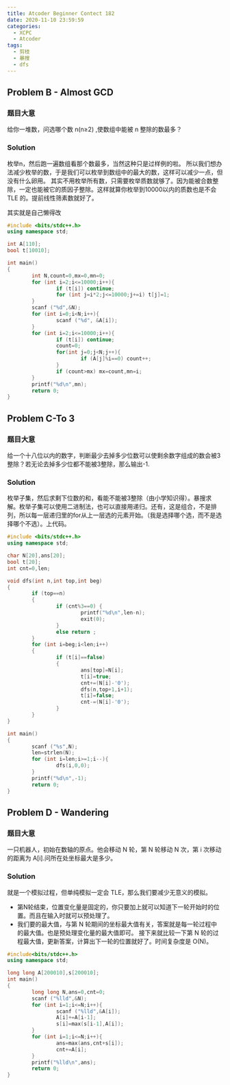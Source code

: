 ```yaml
---
title: Atcoder Beginner Contect 182
date: 2020-11-10 23:59:59
categories:
  - XCPC
  - Atcoder
tags:
  - 剪枝
  - 暴搜
  - dfs
---
```



## Problem B - Almost GCD
### 题目大意
给你一堆数，问选哪个数 n(n≥2) ,使数组中能被 n 整除的数最多？
### Solution
枚举n，然后跑一遍数组看那个数最多，当然这种只是过样例的啦。
所以我们想办法减少枚举的数，于是我们可以枚举到数组中的最大的数，这样可以减少一点，但没有什么卵用。
其实不用枚举所有数，只需要枚举质数就够了。因为能被合数整除，一定也能被它的质因子整除。这样就算你枚举到10000以内的质数也是不会 TLE 的。提前线性筛素数就好了。<div class="heimu" > 其实就是自己懒得改</div>

```cpp
#include <bits/stdc++.h>
using namespace std;

int A[110];
bool t[10010];

int main()
{
        int N,count=0,mx=0,mn=0;
        for (int i=2;i<=10000;i++){
                if (t[i]) continue;
                for (int j=i*2;j<=10000;j+=i) t[j]=1;
        }
        scanf ("%d",&N);
        for (int i=0;i<N;i++){
                scanf ("%d", &A[i]);
        }
        for (int i=2;i<=10000;i++){
                if (t[i]) continue;
                count=0;
                for(int j=0;j<N;j++){
                        if (A[j]%i==0) count++;
                }
                if (count>mx) mx=count,mn=i;
        }
        printf("%d\n",mn);
        return 0;
}
```
## Problem C-To 3
### 题目大意
给一个十八位以内的数字，判断最少去掉多少位数可以使剩余数字组成的数会被3整除？若无论去掉多少位都不能被3整除，那么输出-1.
### Solution
枚举子集，然后求剩下位数的和，看能不能被3整除（由小学知识得）。暴搜求解。枚举子集可以使用二进制法，也可以直接用递归。还有，这是组合，不是排列，所以每一层递归里的for从上一层选的元素开始。（我是选择哪个选，而不是选择哪个不选）。上代码。
```cpp
#include <bits/stdc++.h>
using namespace std;

char N[20],ans[20];
bool t[20];
int cnt=0,len;

void dfs(int n,int top,int beg)
{
        if (top==n)
        {
                if (cnt%3==0) {
                        printf("%d\n",len-n);
                        exit(0);
                }
                else return ;
        }
        for (int i=beg;i<len;i++)
        {
                if (t[i]==false) 
                {
                        ans[top]=N[i];
                        t[i]=true;
                        cnt+=(N[i]-'0');
                        dfs(n,top+1,i+1);
                        t[i]=false;
                        cnt-=(N[i]-'0');
                }
        }
}

int main()
{       
        scanf ("%s",N);
        len=strlen(N);
        for (int i=len;i>=1;i--){
                dfs(i,0,0);
        }
        printf("%d\n",-1);
        return 0;
}
```
## Problem D - Wandering
### 题目大意
一只机器人，初始在数轴的原点。他会移动 N 轮，第 N 轮移动 N 次，第 i 次移动的距离为 A[i].问所在处坐标最大是多少。
### Solution
就是一个模拟过程，但单纯模拟一定会 TLE，那么我们要减少无意义的模拟。
* 第N轮结束，位置变化量是固定的，你只要加上就可以知道下一轮开始时的位置。而且在输入时就可以预处理了。
* 我们要的最大值，与第 N 轮期间的坐标最大值有关，答案就是每一轮过程中的最大值。也是预处理变化量的最大值即可。
接下来就比较一下第 N 轮的过程最大值，更新答案，计算出下一轮的位置就好了。时间复杂度是 O(N)。

```cpp
#include<bits/stdc++.h>
using namespace std;

long long A[200010],s[200010];
int main()
{       
        long long N,ans=0,cnt=0;
        scanf ("%lld",&N);
        for (int i=1;i<=N;i++){
                scanf ("%lld",&A[i]);
                A[i]+=A[i-1];
                s[i]=max(s[i-1],A[i]);
        }
        for (int i=1;i<=N;i++){
                ans=max(ans,cnt+s[i]);
                cnt+=A[i];
        }
        printf("%lld\n",ans);
        return 0;
}
```